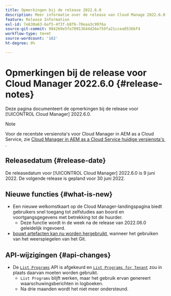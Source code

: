 ```yaml
---
title: Opmerkingen bij de release 2022.6.0
description: Meer informatie over de release van Cloud Manage 2022.6.0.
feature: Release Information
exl-id: 7e630a63-6af5-4f3f-b8f6-70eaa3c9976a
source-git-commit: 984269e5fe70913644d26e759fa21ccea0536bf4
workflow-type: tm+mt
source-wordcount: '162'
ht-degree: 0%

---
```


# Opmerkingen bij de release voor Cloud Manager 2022.6.0 {#release-notes}

Deze pagina documenteert de opmerkingen bij de release voor [!UICONTROL Cloud Manager] 2022.6.0.

>[!NOTE]
>
>Voor de recentste versienota&#39;s voor Cloud Manager in AEM as a Cloud Service, zie [&#x200B; Cloud Manager in AEM as a Cloud Service huidige versienota&#39;s &#x200B;](https://experienceleague.adobe.com/nl/docs/experience-manager-cloud-service/content/release-notes/cloud-manager/current).

## Releasedatum {#release-date}

De releasedatum voor [!UICONTROL Cloud Manager] 2022.6.0 is 9 juni 2022. De volgende release is gepland voor 30 juni 2022.

## Nieuwe functies {#what-is-new}

* Een nieuwe welkomstkaart op de Cloud Manager-landingspagina biedt gebruikers snel toegang tot zelfstudies aan boord en voortgangsgegevens met betrekking tot de huurder.
   * Deze functie wordt in de week na de release van 2022.06.0 geleidelijk ingevoerd.
* [&#x200B; bouwt artefacten kan nu worden hergebruikt &#x200B;](/help/getting-started/project-setup.md#build-artifact-reuse) wanneer het gebruiken van het weerspiegelen van het Git.

## API-wijzigingen {#api-changes}

* De [`List Programs` &#x200B;](https://developer.adobe.com/experience-cloud/cloud-manager/reference/api/#operation/getPrograms) API is afgekeurd en [`List Programs for Tenant` &#x200B;](https://developer.adobe.com/experience-cloud/cloud-manager/reference/api/#operation/getProgramsForTenant) zou in plaats daarvan moeten worden gebruikt.
   * `List Programs` blijft werken, maar het gebruik ervan genereert waarschuwingsberichten in logboeken.
   * Na drie maanden wordt het niet meer ondersteund.
